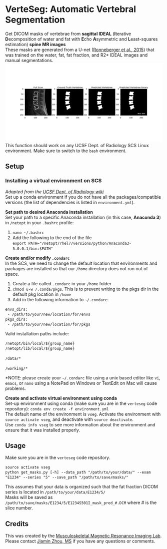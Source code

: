 # VerteSeg: Automatic Vertebral Segmentation

Get DICOM masks of vertebrae from **sagittal IDEAL** (**I**terative **D**ecomposition of water and fat with **E**cho **A**symmetric and **L**east-squares estimation) **spine MR images**<br />
These masks are generated from a U-net ([Ronneberger et al., 2015](https://arxiv.org/abs/1505.04597)) that was trained on the water, fat, fat fraction, and R2* IDEAL images and manual segmentations.
![alt text](imgs/example-1.png)
This function should work on any UCSF Dept. of Radiology SCS Linux environment.
Make sure to switch to the `bash` environment.

## Setup
### Installing a virtual environment on SCS
*Adapted from the [UCSF Dept. of Radiology wiki](https://wiki.radiology.ucsf.edu/bin/view/SCS/Tutorials/PythonIntro/)*<br />
Set up a conda environment if you do not have all the packages/compatible versions (the list of dependencies is listed in `environment.yml`).<br />

**Set path to desired Anaconda installation**<br />
Set your path to a specific Anaconda installation (in this case, **Anaconda 3**) in `/netopt` in your `.bashrc` profile:
1.  `nano ~/.bashrc`<br />
2.  Add the following to the end of the file<br />`export PATH="/netopt/rhel7/versions/python/Anaconda3-5.0.0.1/bin:$PATH"`<br />

**Create and/or modify `.condarc`**<br />
In the SCS, we need to change the default location that environments and packages are installed so that our `/home` directory does not run out of space.
1.  Create a file called `.condarc` in your `/home` folder<br />
2.  `chmod u-w /.conda/pkgs`. This is to prevent writing to the pkgs dir in the default pkg location in `/home` <br />
3.  Add in the following information to `~/.condarc`:<br /> 
```
envs_dirs:
 - /path/to/your/new/location/for/envs
pkgs_dirs:
 - /path/to/your/new/location/for/pkgs
```
Valid installation paths include:
```
/netopt/bin/local/${group_name}
/netopt/lib/local/${group_name}

/data/*

/working/*
```
*NOTE: please create your `~/.condarc` file using a unix based editor like `vi`, `emacs`, or `nano` using a NotePad on Windows or TextEdit on Mac will cause problems.

**Create and activate virtual environment using conda**<br />
Set-up environment using conda (make sure you are in the `verteseg` code repository):
`conda env create -f environment.yml`<br />
The default name of the environment is `vseg`. Activate the environment with `source activate vseg`, and deactivate with `source deactivate`.<br />
Use `conda info vseg` to see more information about the environment and ensure that it was installed properly.

## Usage

Make sure you are in the `verteseg` code repository.
```
source activate vseg
python get_masks.py [-h] --data_path "/path/to/your/data/" --exam "E1234" --series "5" --save_path "/path/to/save/masks/"
```
This assumes that your data is organized such that the fat fraction DICOM series is located in `/path/to/your/data/E1234/5/`<br />
Masks will be saved as `/path/to/save/masks/E1234/5/E1234S501I_mask_pred_#.DCM` where # is the slice number.

## Credits

This was created by the [Musculoskeletal Magnetic Resonance Imaging Lab](https://profiles.ucsf.edu/roland.krug).<br />
Please contact [Jiamin Zhou, MS](https://profiles.ucsf.edu/jiamin.zhou) if you have any questions or comments.